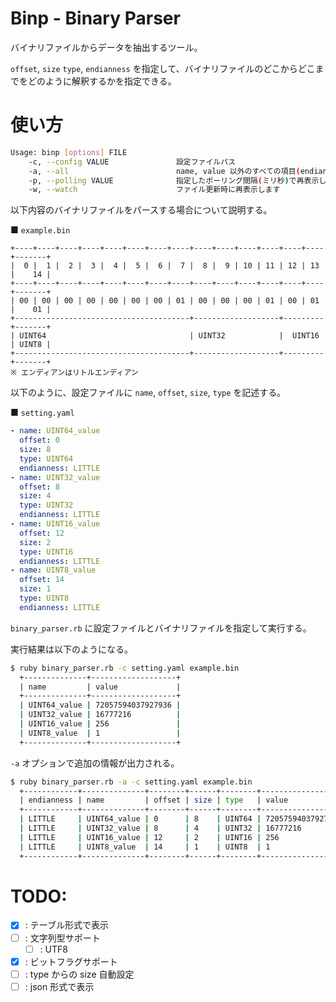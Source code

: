 # Binp - Binary Parser

バイナリファイルからデータを抽出するツール。

`offset`, `size` `type`, `endianness` を指定して、バイナリファイルのどこからどこまでをどのように解釈するかを指定できる。


# 使い方

```sh
Usage: binp [options] FILE
    -c, --config VALUE               設定ファイルパス
    -a, --all                        name, value 以外のすべての項目(endianness, offset, size, type)を表示する
    -p, --polling VALUE              指定したポーリング間隔(ミリ秒)で再表示します
    -w, --watch                      ファイル更新時に再表示します
```

以下内容のバイナリファイルをパースする場合について説明する。

■ `example.bin`

```
+----+----+----+----+----+----+----+----+----+----+----+----+----+----+-------+
|  0 |  1 |  2 |  3 |  4 |  5 |  6 |  7 |  8 |  9 | 10 | 11 | 12 | 13 |    14 |
+----+----+----+----+----+----+----+----+----+----+----+----+----+----+-------+
| 00 | 00 | 00 | 00 | 00 | 00 | 00 | 01 | 00 | 00 | 00 | 01 | 00 | 01 |    01 |
+---------------------------------------+-------------------+---------+-------+
| UINT64                                | UINT32            |  UINT16 | UINT8 |
+---------------------------------------+-------------------+---------+-------+
※ エンディアンはリトルエンディアン
```

以下のように、設定ファイルに `name`, `offset`, `size`, `type` を記述する。

■ `setting.yaml`

```yaml
- name: UINT64_value
  offset: 0
  size: 8
  type: UINT64
  endianness: LITTLE
- name: UINT32_value
  offset: 8
  size: 4
  type: UINT32
  endianness: LITTLE
- name: UINT16_value
  offset: 12
  size: 2
  type: UINT16
  endianness: LITTLE
- name: UINT8_value
  offset: 14
  size: 1
  type: UINT8
  endianness: LITTLE
```

`binary_parser.rb` に設定ファイルとバイナリファイルを指定して実行する。

実行結果は以下のようになる。

```sh
$ ruby binary_parser.rb -c setting.yaml example.bin
  +--------------+-------------------+
  | name         | value             |
  +--------------+-------------------+
  | UINT64_value | 72057594037927936 |
  | UINT32_value | 16777216          |
  | UINT16_value | 256               |
  | UINT8_value  | 1                 |
  +--------------+-------------------+
```

`-a` オプションで追加の情報が出力される。

```sh
$ ruby binary_parser.rb -a -c setting.yaml example.bin
  +------------+--------------+--------+------+--------+-------------------+
  | endianness | name         | offset | size | type   | value             |
  +------------+--------------+--------+------+--------+-------------------+
  | LITTLE     | UINT64_value | 0      | 8    | UINT64 | 72057594037927936 |
  | LITTLE     | UINT32_value | 8      | 4    | UINT32 | 16777216          |
  | LITTLE     | UINT16_value | 12     | 2    | UINT16 | 256               |
  | LITTLE     | UINT8_value  | 14     | 1    | UINT8  | 1                 |
  +------------+--------------+--------+------+--------+-------------------+
```

# TODO:

- [x] : テーブル形式で表示
- [ ] : 文字列型サポート
    - [ ] : UTF8
- [x] : ビットフラグサポート
- [ ] : type からの size 自動設定
- [ ] : json 形式で表示
